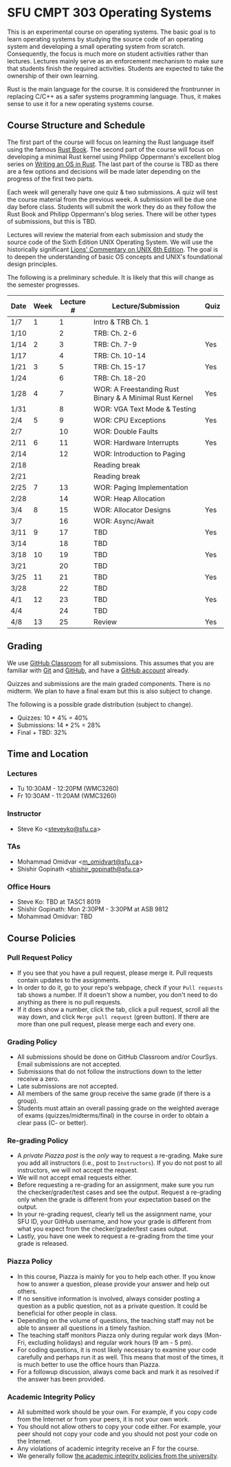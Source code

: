 # SFU CMPT 303 Operating Systems

This is an experimental course on operating systems. The basic goal is to learn operating systems by
studying the source code of an operating system and developing a small operating system from
scratch. Consequently, the focus is much more on student activities rather than lectures. Lectures
mainly serve as an enforcement mechanism to make sure that students finish the required activities.
Students are expected to take the ownership of their own learning.

Rust is the main language for the course. It is considered the frontrunner in replacing C/C++ as a
safer systems programming language. Thus, it makes sense to use it for a new operating systems
course.

## Course Structure and Schedule

The first part of the course will focus on learning the Rust language itself using the famous [Rust
Book](https://doc.rust-lang.org/book/title-page.html). The second part of the course will focus on
developing a minimal Rust kernel using Philipp Oppermann's excellent blog series on [Writing an OS
in Rust](https://os.phil-opp.com/). The last part of the course is TBD as there are a few options
and decisions will be made later depending on the progress of the first two parts.

Each week will generally have one quiz & two submissions. A quiz will test the course material from
the previous week. A submission will be due one day before class. Students will submit the work they
do as they follow the Rust Book and Philipp Oppermann's blog series. There will be other types of
submissions, but this is TBD.

Lectures will review the material from each submission and study the source code of the Sixth
Edition UNIX Operating System. We will use the historically significant [Lions' Commentary on UNIX
6th Edition](http://www.lemis.com/grog/Documentation/Lions/). The goal is to deepen the
understanding of basic OS concepts and UNIX's foundational design principles.

The following is a preliminary schedule. It is likely that this will change as the semester
progresses.

| Date | Week | Lecture # | Lecture/Submission                                      | Quiz |
|------|------|-----------|---------------------------------------------------------|------|
| 1/7  | 1    | 1         | Intro & TRB Ch. 1                                       |      |
| 1/10 |      | 2         | TRB: Ch. 2-6                                            |      |
| 1/14 | 2    | 3         | TRB: Ch. 7-9                                            | Yes  |
| 1/17 |      | 4         | TRB: Ch. 10-14                                          |      |
| 1/21 | 3    | 5         | TRB: Ch. 15-17                                          | Yes  |
| 1/24 |      | 6         | TRB: Ch. 18-20                                          |      |
| 1/28 | 4    | 7         | WOR: A Freestanding Rust Binary & A Minimal Rust Kernel | Yes  |
| 1/31 |      | 8         | WOR: VGA Text Mode & Testing                            |      |
| 2/4  | 5    | 9         | WOR: CPU Exceptions                                     | Yes  |
| 2/7  |      | 10        | WOR: Double Faults                                      |      |
| 2/11 | 6    | 11        | WOR: Hardware Interrupts                                | Yes  |
| 2/14 |      | 12        | WOR: Introduction to Paging                             |      |
| 2/18 |      |           | Reading break                                           |      |
| 2/21 |      |           | Reading break                                           |      |
| 2/25 | 7    | 13        | WOR: Paging Implementation                              |      |
| 2/28 |      | 14        | WOR: Heap Allocation                                    |      |
| 3/4  | 8    | 15        | WOR: Allocator Designs                                  | Yes  |
| 3/7  |      | 16        | WOR: Async/Await                                        |      |
| 3/11 | 9    | 17        | TBD                                                     | Yes  |
| 3/14 |      | 18        | TBD                                                     |      |
| 3/18 | 10   | 19        | TBD                                                     | Yes  |
| 3/21 |      | 20        | TBD                                                     |      |
| 3/25 | 11   | 21        | TBD                                                     | Yes  |
| 3/28 |      | 22        | TBD                                                     |      |
| 4/1  | 12   | 23        | TBD                                                     | Yes  |
| 4/4  |      | 24        | TBD                                                     |      |
| 4/8  | 13   | 25        | Review                                                  | Yes  |

## Grading

We use [GitHub Classroom](https://classroom.github.com/) for all submissions. This assumes that you
are familiar with [Git](https://github.com/git-guides) and [GitHub](https://github.com), and have a
[GitHub account](https://github.com/join) already.

Quizzes and submissions are the main graded components. There is no midterm. We plan to have a final
exam but this is also subject to change.

The following is a possible grade distribution (subject to change).

* Quizzes: 10 * 4% = 40%
* Submissions: 14 * 2% = 28%
* Final + TBD: 32%

## Time and Location

### Lectures

* Tu 10:30AM - 12:20PM (WMC3260)
* Fr 10:30AM - 11:20AM (WMC3260)

### Instructor

* Steve Ko <<steveyko@sfu.ca>>

### TAs

* Mohammad Omidvar <<m_omidvart@sfu.ca>>
* Shishir Gopinath <<shishir_gopinath@sfu.ca>>

### Office Hours

* Steve Ko: TBD at TASC1 8019
* Shishir Gopinath: Mon 2:30PM - 3:30PM at ASB 9812
* Mohammad Omidvar: TBD

## Course Policies

### Pull Request Policy

* If you see that you have a pull request, please merge it. Pull requests contain updates to the
  assignments.
* In order to do it, go to your repo's webpage, check if your `Pull requests` tab shows a number. If
  it doesn't show a number, you don't need to do anything as there is no pull requests.
* If it does show a number, click the tab, click a pull request, scroll all the way down, and click
  `Merge pull request` (green button). If there are more than one pull request, please merge each
  and every one.

### Grading Policy

* All submissions should be done on GitHub Classroom and/or CourSys. Email submissions are not
  accepted.
* Submissions that do not follow the instructions down to the letter receive a zero.
* Late submissions are not accepted.
* All members of the same group receive the same grade (if there is a group).
* Students must attain an overall passing grade on the weighted average of exams
  (quizzes/midterms/final) in the course in order to obtain a clear pass (C- or better).

### Re-grading Policy

* A *private Piazza post* is the *only* way to request a re-grading. Make sure you add all
  instructors (i.e., post to `Instructors`). If you do not post to all instructors, we will not
  accept the request.
* We will not accept email requests either.
* Before requesting a re-grading for an assignment, make sure you run the checker/grader/test cases
  and see the output. Request a re-grading only when the grade is different from your expectation
  based on the output.
* In your re-grading request, clearly tell us the assignment name, your SFU ID, your GitHub
  username, and how your grade is different from what you expect from the checker/grader/test cases
  output.
* Lastly, you have one week to request a re-grading from the time your grade is released.

### Piazza Policy

* In this course, Piazza is mainly for you to help each other. If you know how to answer a question,
  please provide your answer and help out others.
* If no sensitive information is involved, always consider posting a question as a public question,
  not as a private question. It could be beneficial for other people in class.
* Depending on the volume of questions, the teaching staff may not be able to answer all questions
  in a timely fashion.
* The teaching staff monitors Piazza only during regular work days (Mon-Fri, excluding holidays) and
  regular work hours (9 am - 5 pm).
* For coding questions, it is most likely necessary to examine your code carefully and perhaps run
  it as well. This means that most of the times, it is much better to use the office hours than
  Piazza.
* For a followup discussion, always come back and mark it as resolved if the answer has been
  provided.

### Academic Integrity Policy

* All submitted work should be your own. For example, if you copy code from the Internet or from
  your peers, it is not your own work.
* You should not allow others to copy your code either. For example, your peer should not copy your
  code and you should not post your code on the Internet.
* Any violations of academic integrity receive an F for the course.
* We generally follow [the academic integrity policies from the
  university](http://www.sfu.ca/students/academicintegrity.html).
